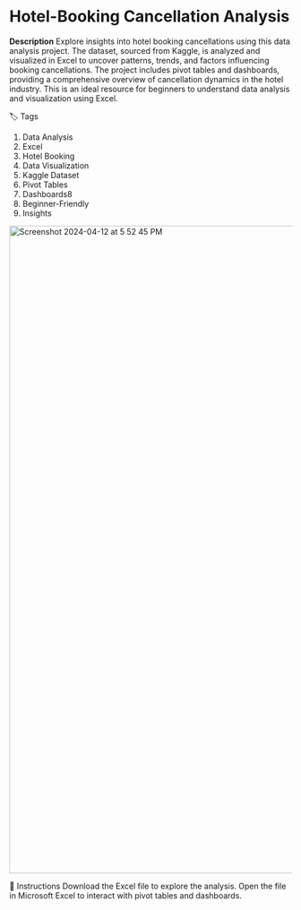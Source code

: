 # Hotel-Booking Cancellation Analysis

**Description**
Explore insights into hotel booking cancellations using this data analysis project. The dataset, sourced from Kaggle, is analyzed and visualized in Excel to uncover patterns, trends, and factors influencing booking cancellations. The project includes pivot tables and dashboards, providing a comprehensive overview of cancellation dynamics in the hotel industry. This is an ideal resource for beginners to understand data analysis and visualization using Excel.

🏷️ Tags
1. Data Analysis
2. Excel
3. Hotel Booking
4. Data Visualization
5. Kaggle Dataset
6. Pivot Tables
7. Dashboards8
8. Beginner-Friendly
9. Insights

<img width="1157" alt="Screenshot 2024-04-12 at 5 52 45 PM" src="https://github.com/anuragbisht94/Hotel-Booking/assets/30321490/c72473d9-907d-4ae1-a51f-3fc83035ecc2">

📝 Instructions
Download the Excel file to explore the analysis.
Open the file in Microsoft Excel to interact with pivot tables and dashboards.
